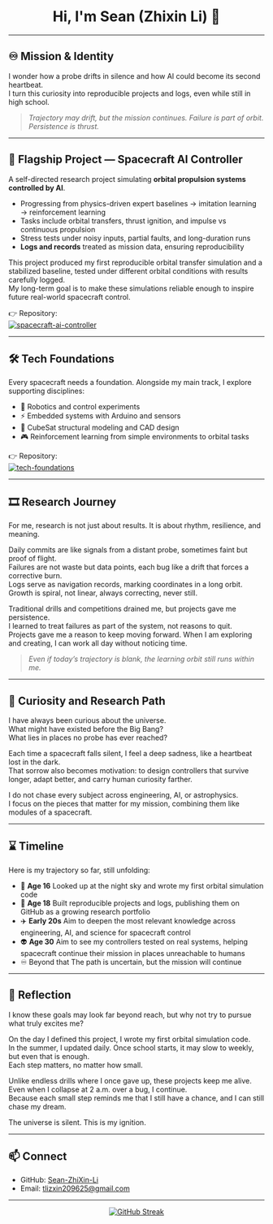 <h1 align="center">Hi, I'm Sean (Zhixin Li) 👋</h1>

---

## ♾️ Mission & Identity
I wonder how a probe drifts in silence and how AI could become its second heartbeat.  
I turn this curiosity into reproducible projects and logs, even while still in high school.  

> *Trajectory may drift, but the mission continues. Failure is part of orbit. Persistence is thrust.*

---

## :satellite: Flagship Project — Spacecraft AI Controller
A self-directed research project simulating **orbital propulsion systems controlled by AI**.

- Progressing from physics-driven expert baselines → imitation learning → reinforcement learning  
- Tasks include orbital transfers, thrust ignition, and impulse vs continuous propulsion  
- Stress tests under noisy inputs, partial faults, and long-duration runs  
- **Logs and records** treated as mission data, ensuring reproducibility  

This project produced my first reproducible orbital transfer simulation and a stabilized baseline, tested under different orbital conditions with results carefully logged.  
My long-term goal is to make these simulations reliable enough to inspire future real-world spacecraft control.  

👉 Repository:  
[![spacecraft-ai-controller](https://github-readme-stats.vercel.app/api/pin/?username=Sean-ZhiXin-Li&repo=spacecraft-ai-controller&theme=tokyonight)](https://github.com/Sean-ZhiXin-Li/spacecraft-ai-controller)

---

## :hammer_and_wrench: Tech Foundations
Every spacecraft needs a foundation. Alongside my main track, I explore supporting disciplines:

- :robot: Robotics and control experiments  
- :zap: Embedded systems with Arduino and sensors  
- :satellite: CubeSat structural modeling and CAD design  
- :video_game: Reinforcement learning from simple environments to orbital tasks  

👉 Repository:  
[![tech-foundations](https://github-readme-stats.vercel.app/api/pin/?username=Sean-ZhiXin-Li&repo=tech-foundations&theme=tokyonight)](https://github.com/Sean-ZhiXin-Li/tech-foundations)

---

## :film_strip: Research Journey
For me, research is not just about results. It is about rhythm, resilience, and meaning.  

Daily commits are like signals from a distant probe, sometimes faint but proof of flight.  
Failures are not waste but data points, each bug like a drift that forces a corrective burn.  
Logs serve as navigation records, marking coordinates in a long orbit.  
Growth is spiral, not linear, always correcting, never still.  

Traditional drills and competitions drained me, but projects gave me persistence.  
I learned to treat failures as part of the system, not reasons to quit.  
Projects gave me a reason to keep moving forward. When I am exploring and creating, I can work all day without noticing time.  

> *Even if today’s trajectory is blank, the learning orbit still runs within me.*

---

## 🌌 Curiosity and Research Path
I have always been curious about the universe.  
What might have existed before the Big Bang?  
What lies in places no probe has ever reached?  

Each time a spacecraft falls silent, I feel a deep sadness, like a heartbeat lost in the dark.  
That sorrow also becomes motivation: to design controllers that survive longer, adapt better, and carry human curiosity farther.  

I do not chase every subject across engineering, AI, or astrophysics.  
I focus on the pieces that matter for my mission, combining them like modules of a spacecraft.  

---

## :hourglass: Timeline
Here is my trajectory so far, still unfolding:

- :telescope: **Age 16** Looked up at the night sky and wrote my first orbital simulation code  
- 🌱 **Age 18** Built reproducible projects and logs, publishing them on GitHub as a growing research portfolio  
- 	:airplane: **Early 20s** Aim to deepen the most relevant knowledge across engineering, AI, and science for spacecraft control  
- :alien: **Age 30** Aim to see my controllers tested on real systems, helping spacecraft continue their mission in places unreachable to humans  
- ♾️ Beyond that The path is uncertain, but the mission will continue  

---

## :thought_balloon: Reflection
I know these goals may look far beyond reach, but why not try to pursue what truly excites me?  

On the day I defined this project, I wrote my first orbital simulation code.  
In the summer, I updated daily. Once school starts, it may slow to weekly, but even that is enough.  
Each step matters, no matter how small.  

Unlike endless drills where I once gave up, these projects keep me alive.  
Even when I collapse at 2 a.m. over a bug, I continue.  
Because each small step reminds me that I still have a chance, and I can still chase my dream.  

The universe is silent. This is my ignition.  

---

## :mailbox: Connect
- GitHub: [Sean-ZhiXin-Li](https://github.com/Sean-ZhiXin-Li)  
- Email: tlizxin209625@gmail.com

---

<p align="center">
  <a href="https://github.com/Sean-ZhiXin-Li">
    <img src="https://github-readme-streak-stats.herokuapp.com/?user=Sean-ZhiXin-Li&theme=tokyonight" alt="GitHub Streak"/>
  </a>
</p>
